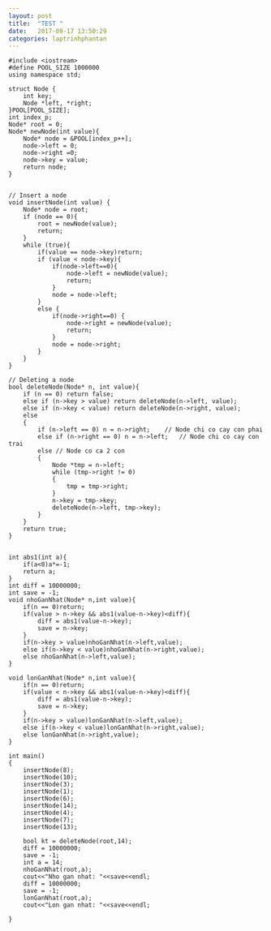 ```yaml
---
layout: post
title:  "TEST "
date:   2017-09-17 13:50:29
categories: laptrinhphantan
---
```


    #include <iostream>
    #define POOL_SIZE 1000000
    using namespace std;
    
    struct Node {
        int key;
        Node *left, *right;
    }POOL[POOL_SIZE];
    int index_p;
    Node* root = 0;
    Node* newNode(int value){
        Node* node = &POOL[index_p++];
        node->left = 0;
        node->right =0;
        node->key = value;
        return node;
    }
    
    
    // Insert a node
    void insertNode(int value) {
        Node* node = root;
        if (node == 0){
            root = newNode(value);
            return;
        }
        while (true){
            if(value == node->key)return;
            if (value < node->key){
                if(node->left==0){
                    node->left = newNode(value);
                    return;
                }
                node = node->left;
            }
            else {
                if(node->right==0) {
                    node->right = newNode(value);
                    return;
                }
                node = node->right;
            }
        }
    }
    
    // Deleting a node
    bool deleteNode(Node* n, int value){
        if (n == 0) return false;
        else if (n->key > value) return deleteNode(n->left, value);
        else if (n->key < value) return deleteNode(n->right, value);
        else
        {
            if (n->left == 0) n = n->right;    // Node chi co cay con phai
            else if (n->right == 0) n = n->left;   // Node chi co cay con trai
            else // Node co ca 2 con
            {
                Node *tmp = n->left;
                while (tmp->right != 0)
                {
                    tmp = tmp->right;
                }
                n->key = tmp->key;
                deleteNode(n->left, tmp->key);
            }
        }
        return true;
    }
    
    
    int abs1(int a){
        if(a<0)a*=-1;
        return a;
    }
    int diff = 10000000;
    int save = -1;
    void nhoGanNhat(Node* n,int value){
        if(n == 0)return;
        if(value > n->key && abs1(value-n->key)<diff){
            diff = abs1(value-n->key);
            save = n->key;
        }
        if(n->key > value)nhoGanNhat(n->left,value);
        else if(n->key < value)nhoGanNhat(n->right,value);
        else nhoGanNhat(n->left,value);
    }
    
    void lonGanNhat(Node* n,int value){
        if(n == 0)return;
        if(value < n->key && abs1(value-n->key)<diff){
            diff = abs1(value-n->key);
            save = n->key;
        }
        if(n->key > value)lonGanNhat(n->left,value);
        else if(n->key < value)lonGanNhat(n->right,value);
        else lonGanNhat(n->right,value);
    }
    
    int main()
    {
        insertNode(8);
        insertNode(10);
        insertNode(3);
        insertNode(1);
        insertNode(6);
        insertNode(14);
        insertNode(4);
        insertNode(7);
        insertNode(13);
    
        bool kt = deleteNode(root,14);
        diff = 10000000;
        save = -1;
        int a = 14;
        nhoGanNhat(root,a);
        cout<<"Nho gan nhat: "<<save<<endl;
        diff = 10000000;
        save = -1;
        lonGanNhat(root,a);
        cout<<"Lon gan nhat: "<<save<<endl;
    
    }
    

